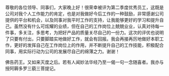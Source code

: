 尊敬的各位领导、同事们，大家晚上好！很荣幸被评为第二季度优秀员工，这既是公司对我个人工作能力的肯定，也是对我做好今后工作的一种鼓励，非常感谢公司提供的平台和机会，以及同事对我平时工作的支持，让我能够更好的学习和提升自己。虽然没有什么可炫耀的业绩，但在自己的工作岗位上兢兢业业，认真对待每一件事，多关注，多思考，为把好产品的质量关尽自己的一份力。这次的评优也说明了只要有付出，只要脚踏实地做好工作，就会有回报。我会再接再厉地做好本职工作，更好的发挥自己在工作岗位上的作用，并不断提升自己的工作技能，积极配合同事，用实际行动为公司的发展尽自己的绵薄之力。谢谢！


佛告药王。又如来灭度之后。若有人闻妙法华经乃至一偈一句一念随喜者。我亦与授阿耨多罗三藐三菩提记。


